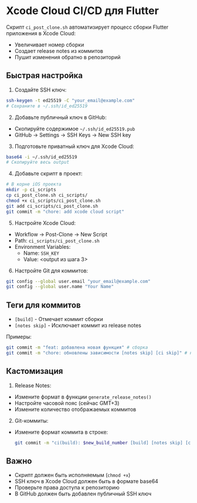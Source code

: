 # Xcode Cloud CI/CD для Flutter

Скрипт `ci_post_clone.sh` автоматизирует процесс сборки Flutter приложения в Xcode Cloud:
- Увеличивает номер сборки
- Создает release notes из коммитов
- Пушит изменения обратно в репозиторий

## Быстрая настройка

1. Создайте SSH ключ:
```bash
ssh-keygen -t ed25519 -C "your_email@example.com"
# Сохраните в ~/.ssh/id_ed25519
```

2. Добавьте публичный ключ в GitHub:
- Скопируйте содержимое `~/.ssh/id_ed25519.pub`
- GitHub -> Settings -> SSH Keys -> New SSH key

3. Подготовьте приватный ключ для Xcode Cloud:
```bash
base64 -i ~/.ssh/id_ed25519
# Скопируйте весь output
```

4. Добавьте скрипт в проект:
```bash
# В корне iOS проекта
mkdir -p ci_scripts
cp ci_post_clone.sh ci_scripts/
chmod +x ci_scripts/ci_post_clone.sh
git add ci_scripts/ci_post_clone.sh
git commit -m "chore: add xcode cloud script"
```

5. Настройте Xcode Cloud:
- Workflow -> Post-Clone -> New Script
- Path: `ci_scripts/ci_post_clone.sh`
- Environment Variables:
  - Name: `SSH_KEY`
  - Value: <output из шага 3>

6. Настройте Git для коммитов:
```bash
git config --global user.email "your_email@example.com"
git config --global user.name "Your Name"
```

## Теги для коммитов

- `[build]` - Отмечает коммит сборки
- `[notes skip]` - Исключает коммит из release notes

Примеры:
```bash
git commit -m "feat: добавлена новая функция" # сборка
git commit -m "chore: обновлены зависимости [notes skip] [ci skip]" # не включать в release notes и не запускать CI
```

## Кастомизация

1. Release Notes:
- Измените формат в функции `generate_release_notes()`
- Настройте часовой пояс (сейчас GMT+3)
- Измените количество отображаемых коммитов

2. Git-коммиты:
- Измените формат коммита в строке:
  ```bash
  git commit -m "ci(build): $new_build_number [build] [notes skip] [ci skip]"
  ```

## Важно

- Скрипт должен быть исполняемым (`chmod +x`)
- SSH ключ в Xcode Cloud должен быть в формате base64
- Проверьте права доступа к репозиторию
- В GitHub должен быть добавлен публичный SSH ключ
